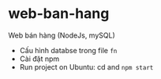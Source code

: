 # web-ban-hang
Web bán hàng (NodeJs, mySQL)
+ Cấu hình databse trong file `fn`
+ Cài đặt npm
+ Run project on Ubuntu: cd <Package Name> and `npm start`

